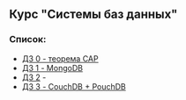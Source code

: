 ## Курс "Системы баз данных"

### Список:

- [ДЗ 0 - теорема CAP](HW_0.md)
- [ДЗ 1 - MongoDB](HW_1.md)
- [ДЗ 2]() -
- [ДЗ 3 - CouchDB + PouchDB](https://denis-zierpka.github.io/DB_Sbertech/)